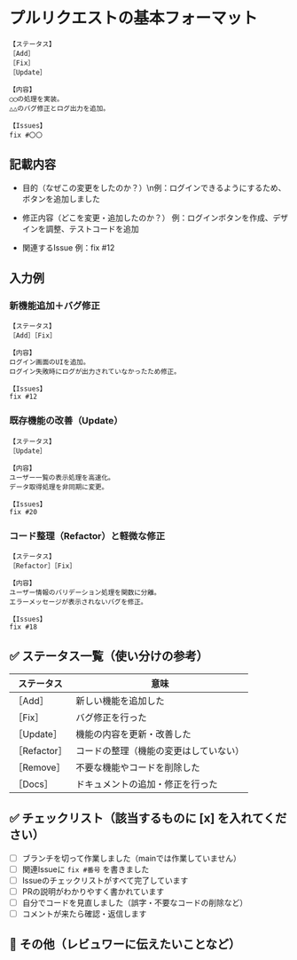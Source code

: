 # プルリクエストの基本フォーマット
```
【ステータス】
［Add］
［Fix］
［Update］

【内容】
◯◯の処理を実装。
△△のバグ修正とログ出力を追加。

【Issues】
fix #〇〇
```

## 記載内容
- 目的（なぜこの変更をしたのか？）\n例：ログインできるようにするため、ボタンを追加しました

- 修正内容（どこを変更・追加したのか？）
    例：ログインボタンを作成、デザインを調整、テストコードを追加

- 関連するIssue
    例：fix #12

## 入力例

### 新機能追加＋バグ修正
```
【ステータス】
［Add］［Fix］

【内容】
ログイン画面のUIを追加。
ログイン失敗時にログが出力されていなかったため修正。

【Issues】
fix #12
```
### 既存機能の改善（Update）
```
【ステータス】
［Update］

【内容】
ユーザー一覧の表示処理を高速化。
データ取得処理を非同期に変更。

【Issues】
fix #20
```

### コード整理（Refactor）と軽微な修正
```
【ステータス】
［Refactor］［Fix］

【内容】
ユーザー情報のバリデーション処理を関数に分離。
エラーメッセージが表示されないバグを修正。

【Issues】
fix #18
```
## ✅ ステータス一覧（使い分けの参考）

| ステータス   | 意味                                     |
|--------------|------------------------------------------|
| ［Add］       | 新しい機能を追加した                       |
| ［Fix］       | バグ修正を行った                           |
| ［Update］    | 機能の内容を更新・改善した                 |
| ［Refactor］  | コードの整理（機能の変更はしていない）     |
| ［Remove］    | 不要な機能やコードを削除した               |
| ［Docs］      | ドキュメントの追加・修正を行った           |


## ✅ チェックリスト（該当するものに [x] を入れてください）

- [ ] ブランチを切って作業しました（mainでは作業していません）
- [ ] 関連Issueに `fix #番号` を書きました
- [ ] Issueのチェックリストがすべて完了しています
- [ ] PRの説明がわかりやすく書かれています
- [ ] 自分でコードを見直しました（誤字・不要なコードの削除など）
- [ ] コメントが来たら確認・返信します

## 💬 その他（レビュワーに伝えたいことなど）
<!-- 例：この部分の書き方が少し不安なのでアドバイスください！ -->